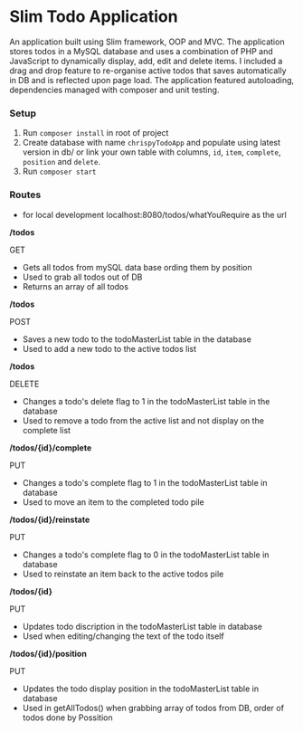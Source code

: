 # Slim Todo Application

An application built using Slim framework, OOP and MVC. The application stores todos in a MySQL database and uses a combination of PHP and JavaScript to dynamically display, add, edit and delete items. I included a drag and drop feature to re-organise active todos that saves automatically in DB and is reflected upon page load. The application featured autoloading, dependencies managed with composer and unit testing.

### Setup

1. Run `composer install` in root of project
2. Create database with name `chrispyTodoApp` and populate using latest version in db/ or link your own table with columns, `id`, `item`, `complete`, `position` and `delete`.
3. Run `composer start` 

### Routes
- for local development localhost:8080/todos/whatYouRequire as the url

**/todos**

GET 
- Gets all todos from mySQL data base ording them by position
- Used to grab all todos out of DB
- Returns an array of all todos


**/todos**

POST
- Saves a new todo to the todoMasterList table in the database
- Used to add a new todo to the active todos list


**/todos**

DELETE
- Changes a todo's delete flag to 1 in the todoMasterList table in the database
- Used to remove a todo from the active list and not display on the complete list


**/todos/{id}/complete**

PUT
- Changes a todo's complete flag to 1 in the todoMasterList table in database
- Used to move an item to the completed todo pile


**/todos/{id}/reinstate**

PUT
- Changes a todo's complete flag to 0 in the todoMasterList table in database
- Used to reinstate an item back to the active todos pile


**/todos/{id}**

PUT
- Updates todo discription in the todoMasterList table in database
- Used when editing/changing the text of the todo itself


**/todos/{id}/position**

PUT
- Updates the todo display position in the todoMasterList table in database
- Used in getAllTodos() when grabbing array of todos from DB, order of todos done by Possition
